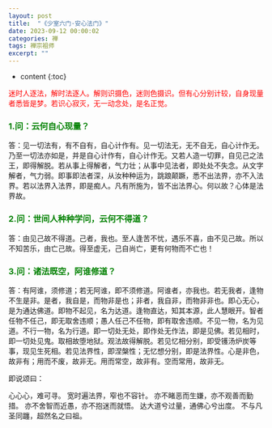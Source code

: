 ```yaml
---
layout: post
title:  "《少室六门·安心法门》"
date: 2023-09-12 00:00:02
categories: 禅
tags: 禅宗祖师
excerpt: ""
---
```


* content
{:toc}


<font style="color:red">迷时人逐法，解时法逐人。解则识摄色，迷则色摄识。但有心分别计较，自身现量者悉皆是梦。若识心寂灭，无一动念处，是名正觉。</font>



### <font style="color:green">1.问：云何自心现量？</font>

答：见一切法有，有不自有，自心计作有。见一切法无，无不自无，自心计作无。乃至一切法亦如是，并是自心计作有，自心计作无。又若人造一切罪，自见己之法王，即得解脱。若从事上得解者，气力壮；从事中见法者，即处处不失念。从文字解者，气力弱。即事即法者深，从汝种种运为，跳踉颠蹶，悉不出法界，亦不入法界。若以法界入法界，即是痴人。凡有所施为，皆不出法界心。何以故？心体是法界故。



### <font style="color:green">2.问：世间人种种学问，云何不得道？</font>

答：由见己故不得道。己者，我也。至人逢苦不忧，遇乐不喜，由不见己故。所以不知苦乐，由亡己故。得至虚无，己自尚亡，更有何物而不亡也！



### <font style="color:green">3.问：诸法既空，阿谁修道？</font>

答：有阿谁，须修道；若无阿谁，即不须修道。阿谁者，亦我也。若无我者，逢物不生是非。是者，我自是，而物非是也；非者，我自非，而物非非也。即心无心，是为通达佛道。即物不起见，名为达道。逢物直达，知其本源，此人慧眼开。智者任物不任己，即无取舍违顺；愚人任己不任物，即有取舍违顺。不见一物，名为见道。不行一物，名为行道。即一切处无处，即作处无作法，即是见佛。若见相时，即一切处见鬼。取相故堕地狱。观法故得解脱。若见忆相分别，即受镬汤炉炭等事，现见生死相。若见法界性，即涅槃性；无忆想分别，即是法界性。心是非色，故非有；用而不废，故非无。用而常空，故非有。空而常用，故非无。

即说颂曰：

心心心，难可寻。
宽时遍法界，窄也不容针。
亦不睹恶而生嫌，亦不观善而勤措。
亦不舍智而近愚，亦不抱迷而就悟。
达大道兮过量，通佛心兮出度。
不与凡圣同躔，超然名之曰祖。




